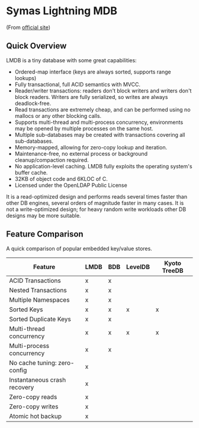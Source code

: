 # Symas Lightning  MDB

(From [official site](http://symas.com/mdb/))

## Quick Overview
LMDB is a tiny database with some great capabilities:

* Ordered-map interface (keys are always sorted, supports range lookups)
* Fully transactional, full ACID semantics with MVCC.
* Reader/writer transactions: readers don't block writers and writers don't block readers. Writers are fully serialized,
  so writes are always deadlock-free.
* Read transactions are extremely cheap, and can be performed using no mallocs or any other blocking calls.
* Supports multi-thread and multi-process concurrency, environments may be opened by multiple processes on the same
  host.
* Multiple sub-databases may be created with transactions covering all sub-databases.
* Memory-mapped, allowing for zero-copy lookup and iteration.
* Maintenance-free, no external process or background cleanup/compaction required.
* No application-level caching. LMDB fully exploits the operating system's buffer cache.
* 32KB of object code and 6KLOC of C.
* Licensed under the OpenLDAP Public License

It is a read-optimized design and performs reads several times faster than other DB engines, several orders of magnitude
faster in many cases. It is not a write-optimized design; for heavy random write workloads other DB designs may be more
suitable.

## Feature Comparison

A quick comparison of popular embedded key/value stores.

Feature | LMDB | BDB | LevelDB | Kyoto TreeDB
--------|------|-----|---------|--------------
ACID Transactions | x | x |  | 
Nested Transactions | x | x |  | 
Multiple Namespaces | x | x |  | 
Sorted Keys | x | x | x | x
Sorted Duplicate Keys | x | x |  | 
Multi-thread concurrency | x | x | x | x
Multi-process concurrency | x | x |  | 
No cache tuning: zero-config | x |  |  | 
Instantaneous crash recovery | x |  |  | 
Zero-copy reads | x |  |  | 
Zero-copy writes | x |  |  | 
Atomic hot backup | x |  |  |  |
